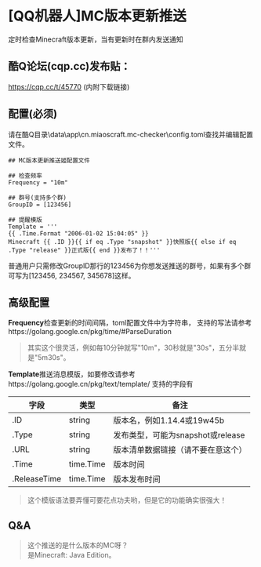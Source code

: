 # \[QQ机器人\]MC版本更新推送
定时检查Minecraft版本更新，当有更新时在群内发送通知

## 酷Q论坛(cqp.cc)发布贴：
https://cqp.cc/t/45770
(内附下载链接)
## 配置(必须)
请在酷Q目录\data\app\cn.miaoscraft.mc-checker\config.toml查找并编辑配置文件。
```
## MC版本更新推送姬配置文件

## 检查频率
Frequency = "10m"

## 群号(支持多个群)
GroupID = [123456]

## 提醒模版
Template = '''
{{ .Time.Format "2006-01-02 15:04:05" }}
Minecraft {{ .ID }}{{ if eq .Type "snapshot" }}快照版{{ else if eq .Type "release" }}正式版{{ end }}发布了！！'''
```
普通用户只需修改GroupID那行的123456为你想发送推送的群号，如果有多个群可写为[123456, 234567, 345678]这样。

## 高级配置
**Frequency**检查更新的时间间隔，toml配置文件中为字符串，
支持的写法请参考https://golang.google.cn/pkg/time/#ParseDuration

> 其实这个很灵活，例如每10分钟就写"10m"，30秒就是"30s"，五分半就是"5m30s"。

**Template**推送消息模版，如要修改请参考https://golang.google.cn/pkg/text/template/
支持的字段有

字段        |类型     |备注
------------|---------|------
.ID         |string   |版本名，例如1.14.4或19w45b
.Type       |string   |发布类型，可能为snapshot或release
.URL        |string   |版本清单数据链接（请不要在意这个）
.Time       |time.Time|版本时间
.ReleaseTime|time.Time|版本发布时间

> 这个模版语法要弄懂可要花点功夫哟，但是它的功能确实很强大！

## Q&A
> 这个推送的是什么版本的MC呀？  
是Minecraft: Java Edition。
